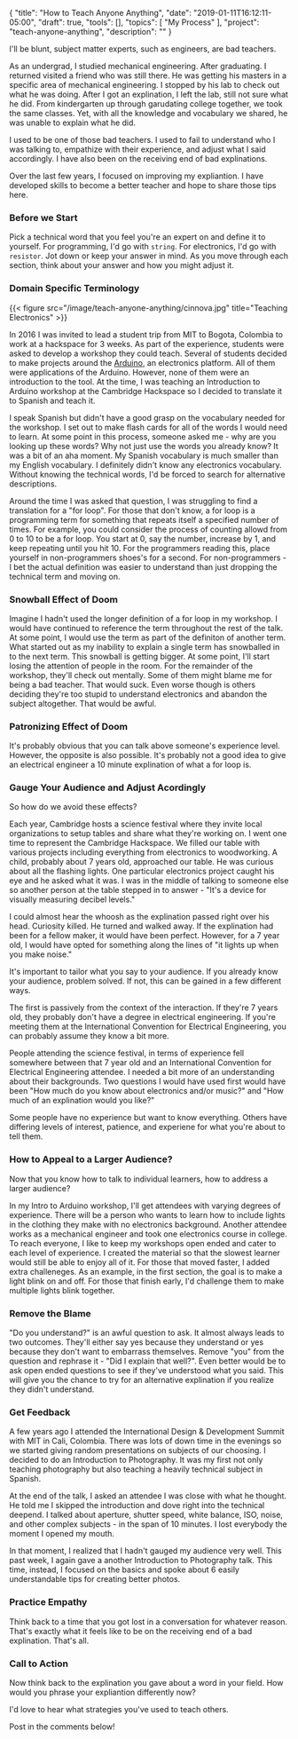 {
"title": "How to Teach Anyone Anything",
"date": "2019-01-11T16:12:11-05:00",
"draft": true,
"tools": [],
"topics": [
    "My Process"
],
"project": "teach-anyone-anything",
"description": ""
}

<!-- Templates

{{< youtube id >}} 
{{< figure src="/image/teach-anyone-anything/file.jpg" title="Title" >}}

-->

<!-- What are your three yeses? (Readers should nod their head yes to the headline, subheading, and first sentence.)


-->

<!-- Where to Post


-->

<!-- Keywords

-- >

<!-- Brainstorm


-->

I'll be blunt, subject matter experts, such as engineers, are bad teachers. 

As an undergrad, I studied mechanical engineering. After graduating. I returned visited a friend who was still there. He was getting his masters in a specific area of mechanical engineering. I stopped by his lab to check out what he was doing. After I got an explination, I left the lab, still not sure what he did. From kindergarten up through garudating college together, we took the same classes. Yet, with all the knowledge and vocabulary we shared, he was unable to explain what he did. 

I used to be one of those bad teachers. I used to fail to understand who I was talking to, empathize with their experience, and adjust what I said accordingly. I have also been on the receiving end of bad explinations. 

Over the last few years, I focused on improving my expliantion. I have developed skills to become a better teacher and hope to share those tips here.

### Before we Start

Pick a technical word that you feel you're an expert on and define it to yourself. For programming, I'd go with `string`. For electronics, I'd go with `resistor`.  Jot down or keep your answer in mind. As you move through each section, think about your answer and how you might adjust it. 

### Domain Specific Terminology

{{< figure src="/image/teach-anyone-anything/cinnova.jpg" title="Teaching Electronics" >}}

In 2016 I was invited to lead a student trip from MIT to Bogota, Colombia to work at a hackspace for 3 weeks. As part of the experience, students were asked to develop a workshop they could teach. Several of students decided to make projects around the [Arduino](https://www.arduino.cc/en/Guide/Introduction), an electronics platform. All of them were applications of the Arduino. However, none of them were an introduction to the tool. At the time, I was teaching an Introduction to Arduino workshop at the Cambridge Hackspace so I decided to translate it to Spanish and teach it. 

I speak Spanish but didn't have a good grasp on the vocabulary needed for the workshop. I set out to make flash cards for all of the words I would need to learn. At some point in this process, someone asked me - why are you looking up these words? Why not just use the words you already know? It was a bit of an aha moment. My Spanish vocabulary is much smaller than my English vocabulary. I definitely didn't know any electronics vocabulary. Without knowing the technical words, I'd be forced to search for alternative descriptions. 

Around the time I was asked that question, I was struggling to find a translation for a "for loop". For those that don't know, a for loop is a programming term for something that repeats itself a specified number of times. For example, you could consider the process of counting allowd from 0 to 10 to be a for loop. You start at 0, say the number, increase by 1, and keep repeating until you hit 10. For the programmers reading this, place yourself in non-programmers shoes's for a second. For non-programmers - I bet the actual definition was easier to understand than just dropping the technical term and moving on. 

### Snowball Effect of Doom

Imagine I hadn't used the longer definition of a for loop in my workshop. I would have continued to reference the term throughout the rest of the talk. At some point, I would use the term as part of the definiton of another term. What started out as my inability to explain a single term has snowballed in to the next term. This snowball is getting bigger. At some point, I'll start losing the attention of people in the room. For the remainder of the workshop, they'll check out mentally. Some of them might blame me for being a bad teacher. That would suck. Even worse though is others deciding they're too stupid to understand electronics and abandon the subject altogether. That would be awful.

### Patronizing Effect of Doom

It's probably obvious that you can talk above someone's experience level. However, the opposite is also possible. It's probably not a good idea to give an electrical engineer a 10 minute explination of what a for loop is.

### Gauge Your Audience and Adjust Acordingly

So how do we avoid these effects?

Each year, Cambridge hosts a science festival where they invite local organizations to setup tables and share what they're working on. I went one time to represent the Cambridge Hackspace. We filled our table with various projects including everything from electronics to woodworking. A child, probably about 7 years old, approached our table. He was curious about all the flashing lights. One particular electronics project caught his eye and he asked what it was. I was in the middle of talking to someone else so another person at the table stepped in to answer - "It's a device for visually measuring decibel levels."

I could almost hear the whoosh as the explination passed right over his head. Curiosity killed. He turned and walked away. If the explination had been for a fellow maker, it would have been perfect. However, for a 7 year old, I would have opted for something along the lines of "it lights up when you make noise."

It's important to tailor what you say to your audience. If you already know your audience, problem solved. If not, this can be gained in a few different ways.

The first is passively from the context of the interaction. If they're 7 years old, they probably don't have a degree in electrical engineering. If you're meeting them at the International Convention for Electrical Engineering, you can probably assume they know a bit more. 

People attending the science festival, in terms of experience fell somewhere between that 7 year old and an International Convention for Electrical Engineering attendee. I needed a bit more of an understanding about their backgrounds. Two questions I would have used first would have been "How much do you know about electronics and/or music?" and "How much of an explination would you like?"

Some people have no experience but want to know everything. Others have differing levels of interest, patience, and experiene for what you're about to tell them.  

### How to Appeal to a Larger Audience?

Now that you know how to talk to individual learners, how to address a larger audience?

In my Intro to Arduino workshop, I'll get attendees with varying degrees of experience. There will be a person who wants to learn how to include lights in the clothing they make with no electronics background. Another attendee works as a mechanical engineer and took one electronics course in college. To reach everyone, I like to keep my workshops open ended and cater to each level of experience. I created the material so that the slowest learner would still be able to enjoy all of it. For those that moved faster, I added extra challeneges. As an example, in the first section, the goal is to make a light blink on and off. For those that finish early, I'd challenge them to make multiple lights blink together.  

### Remove the Blame

"Do you understand?" is an awful question to ask. It almost always leads to two outcomes. They'll either say yes because they understand or yes because they don't want to embarrass themselves. Remove "you" from the question and rephrase it - "Did I explain that well?". Even better would be to ask open ended questions to see if they've understood what you said. This will give you the chance to try for an alternative explination if you realize they didn't understand.

### Get Feedback

A few years ago I attended the International Design & Development Summit with MIT in Cali, Colombia. There was lots of down time in the evenings so we started giving random presentations on subjects of our choosing. I decided to do an Introduction to Photography. It was my first not only teaching photography but also teaching a heavily technical subject in Spanish. 

At the end of the talk, I asked an attendee I was close with what he thought. He told me I skipped the introduction and dove right into the technical deepend. I talked about aperture, shutter speed, white balance, ISO, noise, and other complex subjects - in the span of 10 minutes. I lost everybody the moment I opened my mouth.

In that moment, I realized that I hadn't gauged my audience very well. This past week, I again gave a another Introduction to Photography talk. This time, instead, I focused on the basics and spoke about 6 easily understandable tips for creating better photos. 

### Practice Empathy

Think back to a time that you got lost in a conversation for whatever reason. That's exactly what it feels like to be on the receiving end of a bad explination. That's all.

### Call to Action

Now think back to the explination you gave about a word in your field. How would you phrase your expliantion differently now? 

I'd love to hear what strategies you've used to teach others.

Post in the comments below!
